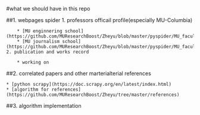 #what we should have in this repo

##1. webpages spider 
	1. professors officail profile(especially MU-Columbia)
	
		* [MU enginnering school](https://github.com/MUResearchBoost/Zheyu/blob/master/pyspider/MU_faculty/MU_faculty/spiders/journalism_faculty.py)
		* [MU journalism school](https://github.com/MUResearchBoost/Zheyu/blob/master/pyspider/MU_faculty/MU_faculty/spiders/engineering_faculty.py)
	2. publication and works record
	
		* working on
##2. correlated papers and other marterialterial references

	* [python scrapy](https://doc.scrapy.org/en/latest/index.html) 
	* [algorithm for references](https://github.com/MUResearchBoost/Zheyu/tree/master/references)
##3. algorithm implementation
